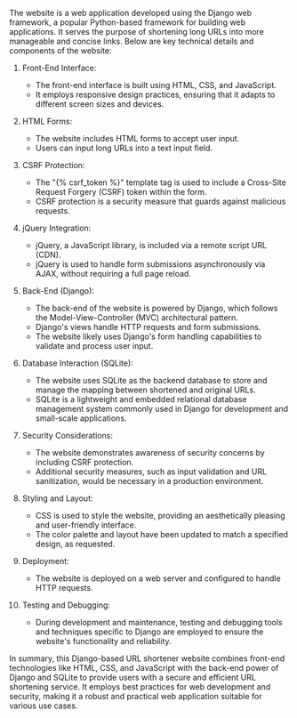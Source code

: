 The website is a web application developed using the Django web framework, a popular Python-based framework for building web applications. It serves the purpose of shortening long URLs into more manageable and concise links. Below are key technical details and components of the website:

1. Front-End Interface:
   - The front-end interface is built using HTML, CSS, and JavaScript.
   - It employs responsive design practices, ensuring that it adapts to different screen sizes and devices.

2. HTML Forms:
   - The website includes HTML forms to accept user input.
   - Users can input long URLs into a text input field.

3. CSRF Protection:
   - The "{% csrf_token %}" template tag is used to include a Cross-Site Request Forgery (CSRF) token within the form.
   - CSRF protection is a security measure that guards against malicious requests.

4. jQuery Integration:
   - jQuery, a JavaScript library, is included via a remote script URL (CDN).
   - jQuery is used to handle form submissions asynchronously via AJAX, without requiring a full page reload.

5. Back-End (Django):
   - The back-end of the website is powered by Django, which follows the Model-View-Controller (MVC) architectural pattern.
   - Django's views handle HTTP requests and form submissions.
   - The website likely uses Django's form handling capabilities to validate and process user input.

6. Database Interaction (SQLite):
   - The website uses SQLite as the backend database to store and manage the mapping between shortened and original URLs.
   - SQLite is a lightweight and embedded relational database management system commonly used in Django for development and small-scale applications.

7. Security Considerations:
   - The website demonstrates awareness of security concerns by including CSRF protection.
   - Additional security measures, such as input validation and URL sanitization, would be necessary in a production environment.

8. Styling and Layout:
   - CSS is used to style the website, providing an aesthetically pleasing and user-friendly interface.
   - The color palette and layout have been updated to match a specified design, as requested.

9. Deployment:
   - The website is deployed on a web server and configured to handle HTTP requests.

10. Testing and Debugging:
    - During development and maintenance, testing and debugging tools and techniques specific to Django are employed to ensure the website's functionality and reliability.

In summary, this Django-based URL shortener website combines front-end technologies like HTML, CSS, and JavaScript with the back-end power of Django and SQLite to provide users with a secure and efficient URL shortening service. It employs best practices for web development and security, making it a robust and practical web application suitable for various use cases.
